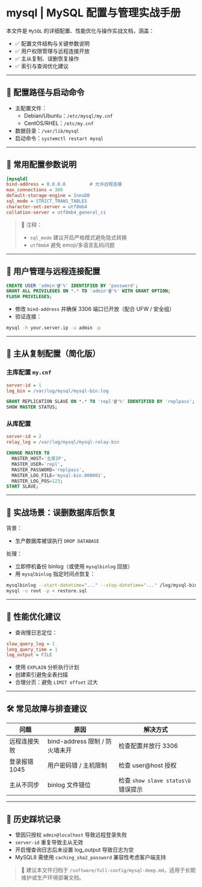 # mysql | MySQL 配置与管理实战手册

本文件是 `MySQL` 的详细配置、性能优化与操作实战文档，涵盖：

- ✅ 配置文件结构与关键参数说明
- ✅ 用户权限管理与远程连接开放
- ✅ 主从复制、误删恢复操作
- ✅ 索引与查询优化建议

---

## 📁 配置路径与启动命令

- 主配置文件：
  - Debian/Ubuntu：`/etc/mysql/my.cnf`
  - CentOS/RHEL：`/etc/my.cnf`
- 数据目录：`/var/lib/mysql`
- 启动命令：`systemctl restart mysql`

---

## 🧩 常用配置参数说明

```ini
[mysqld]
bind-address = 0.0.0.0         # 允许远程连接
max_connections = 300
default-storage-engine = InnoDB
sql_mode = STRICT_TRANS_TABLES
character-set-server = utf8mb4
collation-server = utf8mb4_general_ci
```

> 🧠 注释：
>
> - `sql_mode` 建议开启严格模式避免隐式转换
> - `utf8mb4` 避免 emoji/多语言乱码问题

---

## 👤 用户管理与远程连接配置

```sql
CREATE USER 'admin'@'%' IDENTIFIED BY 'password';
GRANT ALL PRIVILEGES ON *.* TO 'admin'@'%' WITH GRANT OPTION;
FLUSH PRIVILEGES;
```

- 修改 `bind-address` 并确保 3306 端口已开放（配合 UFW / 安全组）
- 验证连接：

```bash
mysql -h your.server.ip -u admin -p
```

---

## 🔁 主从复制配置（简化版）

### 主库配置 `my.cnf`

```ini
server-id = 1
log_bin = /var/log/mysql/mysql-bin.log
```

```sql
GRANT REPLICATION SLAVE ON *.* TO 'repl'@'%' IDENTIFIED BY 'replpass';
SHOW MASTER STATUS;
```

### 从库配置

```ini
server-id = 2
relay_log = /var/log/mysql/mysql-relay-bin
```

```sql
CHANGE MASTER TO
  MASTER_HOST='主库IP',
  MASTER_USER='repl',
  MASTER_PASSWORD='replpass',
  MASTER_LOG_FILE='mysql-bin.000001',
  MASTER_LOG_POS=123;
START SLAVE;
```

---

## 🧪 实战场景：误删数据库后恢复

背景：

- 生产数据库被误执行 `DROP DATABASE`

处理：

- 立即停机备份 binlog（或使用 `mysqlbinlog` 回放）
- 用 `mysqlbinlog` 指定时间点恢复：

```bash
mysqlbinlog --start-datetime="..." --stop-datetime="..." /log/mysql-bin.00000X > restore.sql
mysql -u root -p < restore.sql
```

---

## 🧠 性能优化建议

- 查询慢日志定位：

```ini
slow_query_log = 1
long_query_time = 1
log_output = FILE
```

- 使用 `EXPLAIN` 分析执行计划
- 创建索引避免全表扫描
- 合理分页：避免 `LIMIT offset` 过大

---

## 🛠️ 常见故障与排查建议

| 问题          | 原因                           | 解决方式                            |
| ------------- | ------------------------------ | ----------------------------------- |
| 远程连接失败  | bind-address 限制 / 防火墙未开 | 检查配置并放行 3306                 |
| 登录报错 1045 | 用户密码错 / 主机限制          | 检查 user@host 授权                 |
| 主从不同步    | binlog 文件错位                | 检查 `show slave status\G` 错误提示 |

---

## 🧠 历史踩坑记录

- 曾因只授权 `admin@localhost` 导致远程登录失败
- `server-id` 重复导致主从无效
- 开启慢查询日志后未设置 log_output 导致日志为空
- MySQL8 需使用 `caching_sha2_password` 兼容性考虑客户端支持

> 📁 建议本文件归档于 `/software/full-config/mysql-deep.md`，适用于长期维护或生产环境部署文档。
